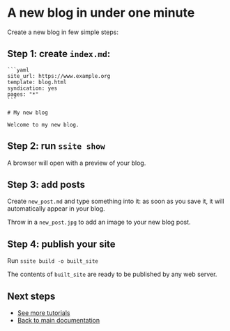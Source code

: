 # A new blog in under one minute

Create a new blog in few simple steps:

## Step 1: create `index.md`:

~~~~{.md}
```yaml
site_url: https://www.example.org
template: blog.html
syndication: yes
pages: "*"
```

# My new blog

Welcome to my new blog.
~~~~

## Step 2: run `ssite show`

A browser will open with a preview of your blog.


## Step 3: add posts

Create `new_post.md` and type something into it: as soon as you save it,
it will automatically appear in your blog.

Throw in a `new_post.jpg` to add an image to your new blog post.


## Step 4: publish your site

Run `ssite build -o built_site`

The contents of `built_site` are ready to be published by any web server.


## Next steps

* [See more tutorials](README.md)
* [Back to main documentation](../../README.md)
